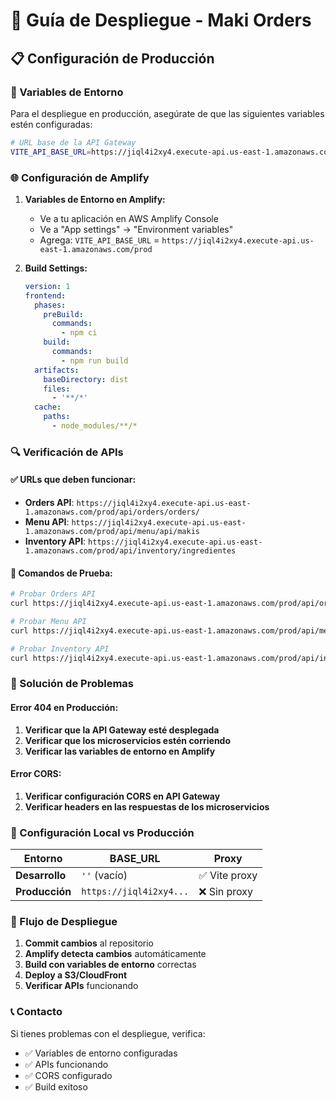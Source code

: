 # 🚀 Guía de Despliegue - Maki Orders

## 📋 Configuración de Producción

### 🔧 Variables de Entorno

Para el despliegue en producción, asegúrate de que las siguientes variables estén configuradas:

```bash
# URL base de la API Gateway
VITE_API_BASE_URL=https://jiql4i2xy4.execute-api.us-east-1.amazonaws.com/prod
```

### 🌐 Configuración de Amplify

1. **Variables de Entorno en Amplify:**
   - Ve a tu aplicación en AWS Amplify Console
   - Ve a "App settings" → "Environment variables"
   - Agrega: `VITE_API_BASE_URL` = `https://jiql4i2xy4.execute-api.us-east-1.amazonaws.com/prod`

2. **Build Settings:**
   ```yaml
   version: 1
   frontend:
     phases:
       preBuild:
         commands:
           - npm ci
       build:
         commands:
           - npm run build
     artifacts:
       baseDirectory: dist
       files:
         - '**/*'
     cache:
       paths:
         - node_modules/**/*
   ```

### 🔍 Verificación de APIs

#### ✅ URLs que deben funcionar:
- **Orders API**: `https://jiql4i2xy4.execute-api.us-east-1.amazonaws.com/prod/api/orders/orders/`
- **Menu API**: `https://jiql4i2xy4.execute-api.us-east-1.amazonaws.com/prod/api/menu/api/makis`
- **Inventory API**: `https://jiql4i2xy4.execute-api.us-east-1.amazonaws.com/prod/api/inventory/ingredientes`

#### 🧪 Comandos de Prueba:
```bash
# Probar Orders API
curl https://jiql4i2xy4.execute-api.us-east-1.amazonaws.com/prod/api/orders/orders/

# Probar Menu API
curl https://jiql4i2xy4.execute-api.us-east-1.amazonaws.com/prod/api/menu/api/makis

# Probar Inventory API
curl https://jiql4i2xy4.execute-api.us-east-1.amazonaws.com/prod/api/inventory/ingredientes
```

### 🐛 Solución de Problemas

#### Error 404 en Producción:
1. **Verificar que la API Gateway esté desplegada**
2. **Verificar que los microservicios estén corriendo**
3. **Verificar las variables de entorno en Amplify**

#### Error CORS:
1. **Verificar configuración CORS en API Gateway**
2. **Verificar headers en las respuestas de los microservicios**

### 📱 Configuración Local vs Producción

| Entorno | BASE_URL | Proxy |
|---------|----------|-------|
| **Desarrollo** | `''` (vacío) | ✅ Vite proxy |
| **Producción** | `https://jiql4i2xy4...` | ❌ Sin proxy |

### 🔄 Flujo de Despliegue

1. **Commit cambios** al repositorio
2. **Amplify detecta cambios** automáticamente
3. **Build con variables de entorno** correctas
4. **Deploy a S3/CloudFront**
5. **Verificar APIs** funcionando

### 📞 Contacto

Si tienes problemas con el despliegue, verifica:
- ✅ Variables de entorno configuradas
- ✅ APIs funcionando
- ✅ CORS configurado
- ✅ Build exitoso
